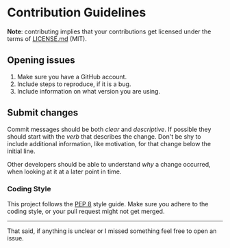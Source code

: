 # Contribution Guidelines

**Note**: contributing implies that your contributions get licensed under the terms of [LICENSE.md](LICENSE.md) (MIT).

## Opening issues

1. Make sure you have a GitHub account.
2. Include steps to reproduce, if it is a bug.
3. Include information on what version you are using.

## Submit changes

Commit messages should be both _clear_ and _descriptive_. If possible they should start with the _verb_ that describes the change.
Don't be shy to include additional information, like motivation, for that change below the initial line.

Other developers should be able to understand _why_ a change occurred, when looking at it at a later point in time.

### Coding Style

This project follows the [PEP 8](https://www.python.org/dev/peps/pep-0008/) style guide.
Make sure you adhere to the coding style, or your pull request might not get merged.

---

That said, if anything is unclear or I missed something feel free to open an issue.
